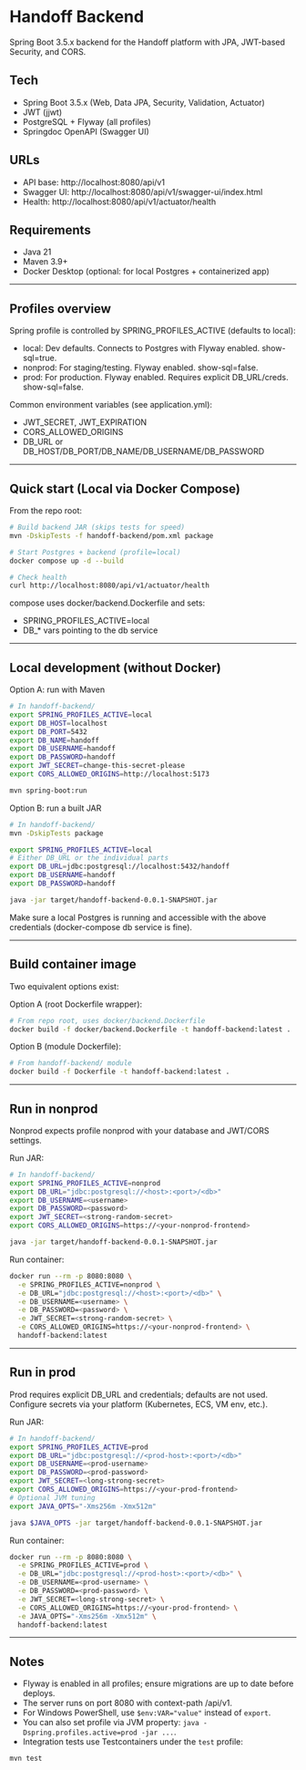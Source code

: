 # Handoff Backend

Spring Boot 3.5.x backend for the Handoff platform with JPA, JWT-based Security, and CORS.

## Tech
- Spring Boot 3.5.x (Web, Data JPA, Security, Validation, Actuator)
- JWT (jjwt)
- PostgreSQL + Flyway (all profiles)
- Springdoc OpenAPI (Swagger UI)

## URLs
- API base: http://localhost:8080/api/v1
- Swagger UI: http://localhost:8080/api/v1/swagger-ui/index.html
- Health: http://localhost:8080/api/v1/actuator/health

## Requirements
- Java 21
- Maven 3.9+
- Docker Desktop (optional: for local Postgres + containerized app)

---

## Profiles overview
Spring profile is controlled by SPRING_PROFILES_ACTIVE (defaults to local):
- local: Dev defaults. Connects to Postgres with Flyway enabled. show-sql=true.
- nonprod: For staging/testing. Flyway enabled. show-sql=false.
- prod: For production. Flyway enabled. Requires explicit DB_URL/creds. show-sql=false.

Common environment variables (see application.yml):
- JWT_SECRET, JWT_EXPIRATION
- CORS_ALLOWED_ORIGINS
- DB_URL or DB_HOST/DB_PORT/DB_NAME/DB_USERNAME/DB_PASSWORD

---

## Quick start (Local via Docker Compose)
From the repo root:

```bash
# Build backend JAR (skips tests for speed)
mvn -DskipTests -f handoff-backend/pom.xml package

# Start Postgres + backend (profile=local)
docker compose up -d --build

# Check health
curl http://localhost:8080/api/v1/actuator/health
```

compose uses docker/backend.Dockerfile and sets:
- SPRING_PROFILES_ACTIVE=local
- DB_* vars pointing to the db service

---

## Local development (without Docker)
Option A: run with Maven
```bash
# In handoff-backend/
export SPRING_PROFILES_ACTIVE=local
export DB_HOST=localhost
export DB_PORT=5432
export DB_NAME=handoff
export DB_USERNAME=handoff
export DB_PASSWORD=handoff
export JWT_SECRET=change-this-secret-please
export CORS_ALLOWED_ORIGINS=http://localhost:5173

mvn spring-boot:run
```

Option B: run a built JAR
```bash
# In handoff-backend/
mvn -DskipTests package

export SPRING_PROFILES_ACTIVE=local
# Either DB_URL or the individual parts
export DB_URL=jdbc:postgresql://localhost:5432/handoff
export DB_USERNAME=handoff
export DB_PASSWORD=handoff

java -jar target/handoff-backend-0.0.1-SNAPSHOT.jar
```

Make sure a local Postgres is running and accessible with the above credentials (docker-compose db service is fine).

---

## Build container image
Two equivalent options exist:

Option A (root Dockerfile wrapper):
```bash
# From repo root, uses docker/backend.Dockerfile
docker build -f docker/backend.Dockerfile -t handoff-backend:latest .
```

Option B (module Dockerfile):
```bash
# From handoff-backend/ module
docker build -f Dockerfile -t handoff-backend:latest .
```

---

## Run in nonprod
Nonprod expects profile nonprod with your database and JWT/CORS settings.

Run JAR:
```bash
# In handoff-backend/
export SPRING_PROFILES_ACTIVE=nonprod
export DB_URL="jdbc:postgresql://<host>:<port>/<db>"
export DB_USERNAME=<username>
export DB_PASSWORD=<password>
export JWT_SECRET=<strong-random-secret>
export CORS_ALLOWED_ORIGINS=https://<your-nonprod-frontend>

java -jar target/handoff-backend-0.0.1-SNAPSHOT.jar
```

Run container:
```bash
docker run --rm -p 8080:8080 \
  -e SPRING_PROFILES_ACTIVE=nonprod \
  -e DB_URL="jdbc:postgresql://<host>:<port>/<db>" \
  -e DB_USERNAME=<username> \
  -e DB_PASSWORD=<password> \
  -e JWT_SECRET=<strong-random-secret> \
  -e CORS_ALLOWED_ORIGINS=https://<your-nonprod-frontend> \
  handoff-backend:latest
```

---

## Run in prod
Prod requires explicit DB_URL and credentials; defaults are not used. Configure secrets via your platform (Kubernetes, ECS, VM env, etc.).

Run JAR:
```bash
# In handoff-backend/
export SPRING_PROFILES_ACTIVE=prod
export DB_URL="jdbc:postgresql://<prod-host>:<port>/<db>"
export DB_USERNAME=<prod-username>
export DB_PASSWORD=<prod-password>
export JWT_SECRET=<long-strong-secret>
export CORS_ALLOWED_ORIGINS=https://<your-prod-frontend>
# Optional JVM tuning
export JAVA_OPTS="-Xms256m -Xmx512m"

java $JAVA_OPTS -jar target/handoff-backend-0.0.1-SNAPSHOT.jar
```

Run container:
```bash
docker run --rm -p 8080:8080 \
  -e SPRING_PROFILES_ACTIVE=prod \
  -e DB_URL="jdbc:postgresql://<prod-host>:<port>/<db>" \
  -e DB_USERNAME=<prod-username> \
  -e DB_PASSWORD=<prod-password> \
  -e JWT_SECRET=<long-strong-secret> \
  -e CORS_ALLOWED_ORIGINS=https://<your-prod-frontend> \
  -e JAVA_OPTS="-Xms256m -Xmx512m" \
  handoff-backend:latest
```

---

## Notes
- Flyway is enabled in all profiles; ensure migrations are up to date before deploys.
- The server runs on port 8080 with context-path /api/v1.
- For Windows PowerShell, use `$env:VAR="value"` instead of `export`.
- You can also set profile via JVM property: `java -Dspring.profiles.active=prod -jar ...`.
- Integration tests use Testcontainers under the `test` profile:

```bash
mvn test
```

